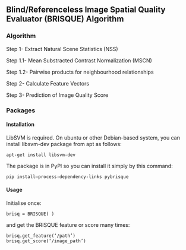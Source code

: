 ## Blind/Referenceless Image Spatial Quality Evaluator (BRISQUE) Algorithm


### Algorithm

 Step 1- Extract Natural Scene Statistics (NSS)
    
 Step 1.1- Mean Substracted Contrast Normalization (MSCN) 
    
 Step 1.2- Pairwise products for neighbourhood relationships
  
 Step 2- Calculate Feature Vectors
  
 Step 3- Prediction of Image Quality Score
 

### Packages


#### Installation

LibSVM is required. On ubuntu or other Debian-based system, you can install libsvm-dev package from apt as follows:
		
    apt-get install libsvm-dev

The package is in PyPl so you can install it simply by this command:
		
    pip install—process-dependency-links pybrisque


#### Usage

Initialise once:
		
    brisq = BRISQUE( )

and get the BRISQUE feature or score many times:
		
    brisq.get_feature(‘/path’)
	brisq.get_score(‘/image_path’)

